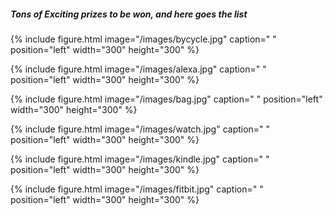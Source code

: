  
##### Tons of Exciting prizes to be won, and here goes the list 


{% include figure.html image="/images/bycycle.jpg" caption=" " position="left" width="300" height="300" %}


{% include figure.html image="/images/alexa.jpg" caption=" " position="left" width="300" height="300" %}


{% include figure.html image="/images/bag.jpg" caption=" " position="left" width="300" height="300" %}


{% include figure.html image="/images/watch.jpg" caption=" " position="left" width="300" height="300" %}


{% include figure.html image="/images/kindle.jpg" caption=" " position="left" width="300" height="300" %}


{% include figure.html image="/images/fitbit.jpg" caption=" " position="left" width="300" height="300" %}
